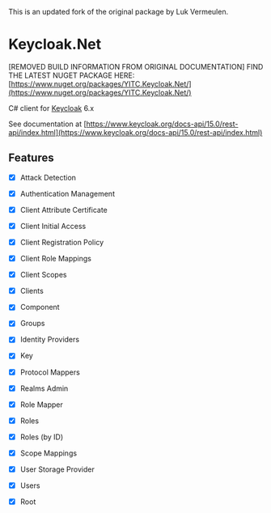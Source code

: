 This is an updated fork of the original package by Luk Vermeulen.


# Keycloak.Net 

[REMOVED BUILD INFORMATION FROM ORIGINAL DOCUMENTATION]
FIND THE LATEST NUGET PACKAGE HERE: [https://www.nuget.org/packages/YITC.Keycloak.Net/](https://www.nuget.org/packages/YITC.Keycloak.Net/)


C# client for [Keycloak](https://www.keycloak.org/) 6.x

See documentation at [https://www.keycloak.org/docs-api/15.0/rest-api/index.html](https://www.keycloak.org/docs-api/15.0/rest-api/index.html)

## Features
* [X] Attack Detection
* [X] Authentication Management
* [X] Client Attribute Certificate
* [X] Client Initial Access
* [X] Client Registration Policy
* [X] Client Role Mappings
* [X] Client Scopes
* [X] Clients
* [X] Component
* [X] Groups
* [X] Identity Providers
* [X] Key
* [X] Protocol Mappers
* [X] Realms Admin
* [X] Role Mapper
* [X] Roles
* [X] Roles (by ID)
* [X] Scope Mappings
* [X] User Storage Provider
* [X] Users
* [X] Root


